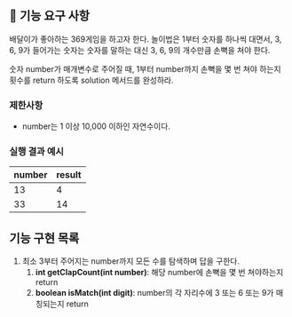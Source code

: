 ## 🚀 기능 요구 사항

배달이가 좋아하는 369게임을 하고자 한다. 놀이법은 1부터 숫자를 하나씩 대면서, 3, 6, 9가 들어가는 숫자는 숫자를 말하는 대신 3, 6, 9의 개수만큼 손뼉을 쳐야 한다.

숫자 number가 매개변수로 주어질 때, 1부터 number까지 손뼉을 몇 번 쳐야 하는지 횟수를 return 하도록 solution 메서드를 완성하라.

### 제한사항

- number는 1 이상 10,000 이하인 자연수이다.

### 실행 결과 예시

| number | result |
| --- | --- |
| 13 | 4 |
| 33 | 14 |

## 기능 구현 목록
1. 최소 3부터 주어지는 number까지 모든 수를 탐색하며 답을 구한다.
   1. **int getClapCount(int number)**: 해당 number에 손뼉을 몇 번 쳐야하는지 return
   2. **boolean isMatch(int digit)**: number의 각 자리수에 3 또는 6 또는 9가 매칭되는지 return